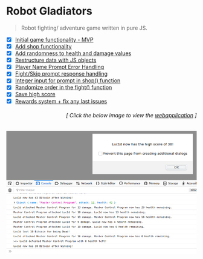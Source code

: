 # Robot Gladiators

> Robot fighting/ adventure game written in pure JS.

- [x] [Initial game functionality - MVP](https://github.com/MBrassey/robot-gladiators/issues/1)
- [x] [Add shop functionality](https://github.com/MBrassey/robot-gladiators/issues/2)
- [x] [Add randomness to health and damage values](https://github.com/MBrassey/robot-gladiators/issues/3)
- [x] [Restructure data with JS objects](https://github.com/MBrassey/robot-gladiators/issues/4)
- [x] [Player Name Prompt Error Handling](https://github.com/MBrassey/robot-gladiators/issues/5)
- [x] [Fight/Skip prompt response handling](https://github.com/MBrassey/robot-gladiators/issues/6)
- [x] [Integer input for prompt in shop() function](https://github.com/MBrassey/robot-gladiators/issues/7)
- [x] [Randomize order in the fight() function](https://github.com/MBrassey/robot-gladiators/issues/8)
- [x] [Save high score](https://github.com/MBrassey/robot-gladiators/issues/9)
- [x] [Rewards system + fix any last issues](https://github.com/MBrassey/robot-gladiators/issues/10)

<h6><p align="right">[ Click the below image to view the <a href="https://MBrassey.github.io/robot-gladiators/">webapplication</a> ]</p></h6>

[<p align="center"><img src="assets/img/Preview.png">](https://MBrassey.github.io/robot-gladiators/)